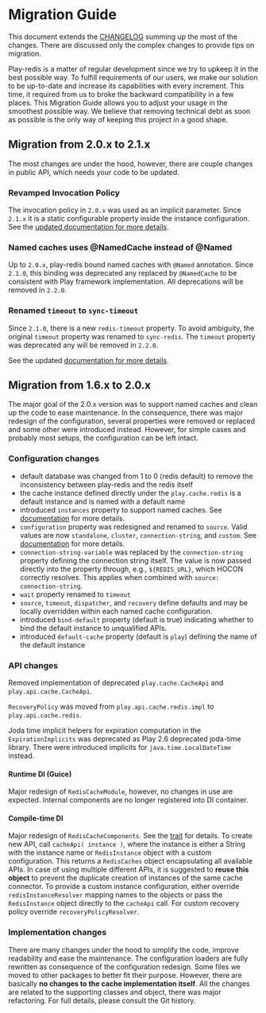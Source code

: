 # Migration Guide

This document extends the [CHANGELOG](https://github.com/KarelCemus/play-redis/blob/master/CHANGELOG.md) summing up the most of the changes. There are discussed only the complex changes to provide tips on migration.

Play-redis is a matter of regular development since we try to upkeep it in the best
possible way. To fulfill requirements of our users, we make our solution to be up-to-date
and increase its capabilities with every increment. This time, it required from us to broke the
backward compatibility in a few places. This Migration Guide allows you to adjust your usage
in the smoothest possible way. We believe that removing technical debt as soon as possible
is the only way of keeping this project in a good shape.

## Migration from 2.0.x to 2.1.x

The most changes are under the hood, however, there are couple
changes in public API, which needs your code to be updated.

### Revamped Invocation Policy

The invocation policy in `2.0.x` was used as an implicit parameter. Since
`2.1.x` it is a static configurable property inside the instance configuration.
See the [updated documentation for more details](https://github.com/KarelCemus/play-redis/blob/2.6.0/doc/20-configuration.md#eager-and-lazy-invocation).

### Named caches uses @NamedCache instead of @Named

Up to `2.0.x`, play-redis bound named caches with `@Named` annotation. Since
`2.1.0`, this binding was deprecated any replaced by `@NamedCache` to be consistent
with Play framework implementation. All deprecations will be removed in `2.2.0`.

### Renamed `timeout` to `sync-timeout`

Since `2.1.0`, there is a new `redis-timeout` property. To avoid
ambiguity, the original `timeout` property was renamed to `sync-redis`.
The `timeout` property was deprecated any will be removed in `2.2.0`.

See the updated [documentation for more details](https://github.com/KarelCemus/play-redis/blob/2.6.0/doc/20-configuration.md#eager-and-lazy-invocation).


## Migration from 1.6.x to 2.0.x

The major goal of the 2.0.x version was to support named caches and clean up the code to ease maintenance. In the consequence, there was major redesign of the configuration, several properties were removed or replaced and some other were introduced instead. However, for simple cases and probably most setups, the configuration can be left intact.

### Configuration changes

- default database was changed from 1 to 0 (redis default) to remove the inconsistency between play-redis and the redis itself
- the cache instance defined directly under the `play.cache.redis` is a default instance and is named with a default name
- introduced `instances` property to support named caches. See [documentation](https://github.com/KarelCemus/play-redis/blob/2.0.2/doc/20-configuration.md#named-caches) for more details.
- `configuration` property was redesigned and renamed to `source`. Valid values are now `standalone`, `cluster`, `connection-string`, and `custom`. See [documentation](https://github.com/KarelCemus/play-redis/blob/2.0.2/doc/20-configuration.md#standalone-vs-cluster) for more details.
- `connection-string-variable` was replaced by the `connection-string` property defining the connection string itself. The value is now passed directly into the property through, e.g., `${REDIS_URL}`, which HOCON correctly resolves. This applies when combined with `source: connection-string`.
- `wait` property renamed to `timeout`
- `source`, `timeout`, `dispatcher`, and `recovery` define defaults and may be locally overridden within each named cache configuration.
- introduced `bind-default` property (default is true) indicating whether to bind the default instance to unqualified APIs.
- introduced `default-cache` property (default is `play`) defining the name of the default instance

### API changes

Removed implementation of deprecated `play.cache.CacheApi` and `play.api.cache.CacheApi`.

`RecoveryPolicy` was moved from `play.api.cache.redis.impl` to `play.api.cache.redis`.

Joda time implicit helpers for expiration computation in the `ExpirationImplicits` was deprecated as Play 2.6 deprecated joda-time library. There were introduced implicits for `java.time.LocalDateTime` instead.

#### Runtime DI (Guice)

Major redesign of `RedisCacheModule`, however, no changes in use are expected. Internal components are no longer registered into DI container.

#### Compile-time DI

Major redesign of `RedisCacheComponents`. See the [trait](https://github.com/KarelCemus/play-redis/blob/2.0.0/src/main/scala/play/api/cache/redis/RedisCacheComponents.scala#L14) for details. To create
new API, call `cacheApi( instance )`, where the instance is either a String with the instance name or `RedisInstance` object with a custom configuration. This returns a `RedisCaches` object encapsulating all available APIs. In case of using multiple different APIs, it is suggested to **reuse this object** to prevent the duplicate creation of instances of the same cache connector. To provide a custom instance configuration, either override `redisInstanceResolver` mapping names to the objects or pass the `RedisInstance` object directly to the `cacheApi` call. For custom recovery policy override `recoveryPolicyResolver`.

### Implementation changes

There are many changes under the hood to simplify the code, improve readability and ease the maintenance. The configuration loaders are fully rewritten as consequence of the configuration redesign. Some files we moved to other packages to better fit their purpose. However, there are basically **no changes to the cache implementation itself**. All the changes are related to the supporting classes and object, there was major refactoring. For full details, please consult the Git history.
